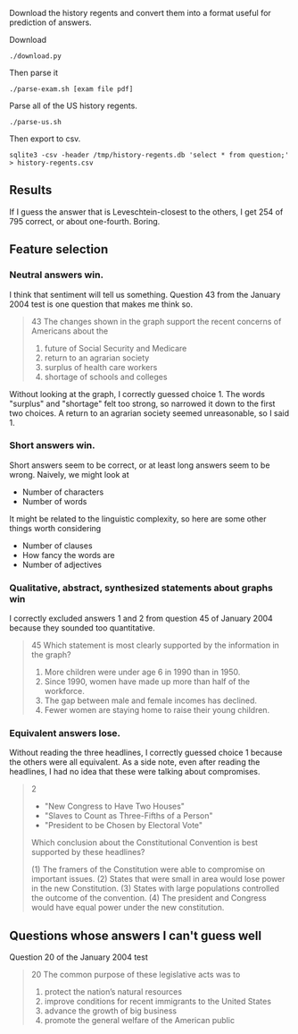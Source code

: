 Download the history regents and convert them into a format useful for
prediction of answers.

Download

    ./download.py

Then parse it

    ./parse-exam.sh [exam file pdf]

Parse all of the US history regents.

    ./parse-us.sh

Then export to csv.

    sqlite3 -csv -header /tmp/history-regents.db 'select * from question;' > history-regents.csv


## Results
If I guess the answer that is Leveschtein-closest to the others,
I get 254 of 795 correct, or about one-fourth. Boring.

## Feature selection

### Neutral answers win.
I think that sentiment will tell us something. Question 43 from the January 2004 test is one question that makes me think so.

> 43 The changes shown in the graph support the recent concerns of Americans about the
>
> 1) future of Social Security and Medicare
> 2) return to an agrarian society
> 3) surplus of health care workers
> 4) shortage of schools and colleges

Without looking at the graph, I correctly guessed choice 1. The words "surplus" and "shortage" felt too strong,
so narrowed it down to the first two choices. A return to an agrarian society seemed unreasonable, so I said 1.

### Short answers win.
Short answers seem to be correct, or at least long answers seem to be wrong. Naively, we might look at

* Number of characters
* Number of words

It might be related to the linguistic complexity, so here are some other things worth considering

* Number of clauses
* How fancy the words are
* Number of adjectives

### Qualitative, abstract, synthesized statements about graphs win

I correctly excluded answers 1 and 2 from question 45 of January 2004 because they sounded too quantitative.

> 45 Which statement is most clearly supported by the
> information in the graph?
> 
> 1) More children were under age 6 in 1990 than in 1950.
> 2) Since 1990, women have made up more than half of the workforce.
> 3) The gap between male and female incomes has declined.
> 4) Fewer women are staying home to raise their young children.

### Equivalent answers lose.

Without reading the three headlines, I correctly guessed choice 1 because the others were all equivalent.
As a side note, even after reading the headlines, I had no idea that these were talking about compromises.

> 2
>
> * "New Congress to Have Two Houses"
> * "Slaves to Count as Three-Fifths of a Person"
> * "President to be Chosen by Electoral Vote"
>
> Which conclusion about the Constitutional Convention is best supported by these headlines?
>
> (1) The framers of the Constitution were able to compromise on important issues.
> (2) States that were small in area would lose power in the new Constitution.
> (3) States with large populations controlled the outcome of the convention.
> (4) The president and Congress would have equal power under the new constitution.

## Questions whose answers I can't guess well

Question 20 of the January 2004 test

> 20 The common purpose of these legislative acts was to
>
> 1) protect the nation’s natural resources
> 2) improve conditions for recent immigrants to the United States
> 3) advance the growth of big business
> 4) promote the general welfare of the American public
